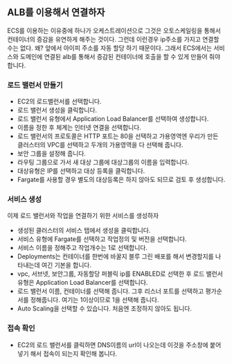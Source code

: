 ## ALB를 이용해서 연결하자

ECS를 이용하는 이유중에 하나가 오케스트레이션으로 그것은 오토스케일링을 통해서 컨테이너의 증감을 유연하게 해주는 것이다. 그런데 이런경우 ip주소를 가지고 연결할 수는 없다. 왜? 앞에서 아이피 주소를 자동 할당 하기 때문이다. 그래서 ECS에서는 서비스와 도메인에 연결된 alb를 통해서 증감된 컨테이너에 호출을 할 수 있게 만들어 줘야 합니다.

### 로드 밸런서 만들기

- EC2의 로드밸런서를 선택합니다.
- 로드 밸런서 생성을 클릭합니다.
- 로드 밸런서 유형에서 Application Load Balancer를 선택하여 생성합니다.
- 이름을 정한 후 체계는 인터넷 연결을 선택합니다.
- 로드 밸런서의 프로토콜은 HTTP 포트는 80을 선택하고 가용영역엔 우리가 만든 클러스터의 VPC를 선택하고 두개의 가용영역을 다 선택해 줍니다.
- 보안 그룹을 설정해 줍니다.
- 라우팅 그룹으로 가서 새 대상 그룹에 대상그룹의 이름을 입력합니다.
- 대상유형은 IP를 선택하고 대상 등록을 클릭합니다.
- Fargate를 사용할 경우 별도의 대상등록은 하지 않아도 되므로 검토 후 생성합니다.

### 서비스 생성

이제 로드 밸런서와 작업을 연결하기 위한 서비스를 생성하자

- 생성된 클러스터의 서비스 탭에서 생성을 클릭합니다.
- 서비스 유형에 Fargate를 선택하고 작업정의 및 버전을 선택합니다.
- 서비스 이름을 정해주고 작업개수는 1로 선택합니다.
- Deployments는 컨테이너를 한번에 바꿀지 블루 그린 배포를 해서 변경할지를 나타내는데 여긴 기본을 합니다.
- vpc, 서브넷, 보안그룹, 자동할당 퍼블릭 ip를 ENABLED로 선택한 후 로드 밸런서 유형은 Application Load Balancer를 선택합니다.
- 로드 밸런서 이름, 컨테이너를 선택해 줍니다. 그후 리스너 포트를 선택하고 평가순서를 정해줍니다. 여기는 1이상이므로 1을 선택해 줍니다.
- Auto Scaling을 선택할 수 있습니다. 처음엔 조정하지 않아도 됩니다.

### 접속 확인

- EC2의 로드 밸런서를 클릭하면 DNS이름의 url이 나오는데 이것을 주소창에 붙어넣기 해서 접속이 되는지 확인해 봅니다.
